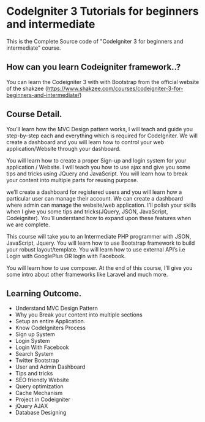 

# CodeIgniter 3 Tutorials for beginners and intermediate
This is the Complete Source code of "CodeIgniter 3 for beginners and intermediate" course.

## How can you learn Codeigniter framework..?
You can learn the Codeigniter 3 with with Bootstrap from the official website of the shakzee (https://www.shakzee.com/courses/codeigniter-3-for-beginners-and-intermediate/)

## Course Detail.
You’ll learn how the MVC Design pattern works, I will teach and guide you step-by-step each and everything which is required for CodeIgniter. We will create a dashboard and you will learn how to control your web application/Website through your dashboard.

You will learn how to create a proper Sign-up and login system for your application / Website. I will teach you how to use ajax and give you some tips and tricks using JQuery and JavaScript. You will learn how to break your content into multiple parts for reusing purpose.

we’ll create a dashboard for registered users and you will learn how a particular user can manage their account.
We can create a dashboard where admin can manage the website/web application.
I’ll polish your skills when I give you some tips and tricks(JQuery, JSON, JavaScript, Codeigniter).
You’ll understand how to expand upon these features when we are complete.

This course will take you to an Intermediate PHP programmer with JSON, JavaScript, Jquery. You will learn how to use Bootstrap framework to build your robust layout/template. You will learn how to use external API’s i.e Login with GooglePlus OR login with Facebook.

You will learn how to use composer. At the end of this course, I’ll give you some intro about other frameworks like Laravel and much more.

## Learning Outcome.
- Understand MVC Design Pattern
- Why you Break your content into multiple sections
- Setup an entire Application.
- Know CodeIgniters Process
- Sign up System
- Login System
- Login With Facebook
- Search System
- Twitter Bootstrap
- User and Admin Dashboard
- Tips and tricks
- SEO friendly Website
- Query optimization
- Cache Mechanism
- Project in Codeigniter
- jQuery AJAX
- Database Designing



